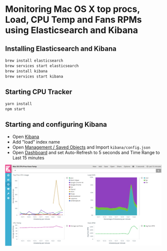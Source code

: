 # Monitoring Mac OS X top procs, Load, CPU Temp and Fans RPMs using Elasticsearch and Kibana

## Installing Elasticsearch and Kibana

```sh
brew install elasticsearch
brew services start elasticsearch
brew install kibana
brew services start kibana
```

## Starting CPU Tracker

```sh
yarn install
npm start
```

## Starting and configuring Kibana

* Open [Kibana](http://localhost:5601)
* Add "load" index name
* Open [Management / Saved Objects](http://localhost:5601/app/kibana#/management/kibana/objects) and Import `kibana/config.json`
* Open [Dashboard](http://localhost:5601/app/kibana#/dashboard/Mac-OS-CPU-Proc-Fans-Temp) and set Auto-Refresh to 5 seconds and Time Range to Last 15 minutes 

![Dashboard Screenshot](./kibana/screenshot.png)

